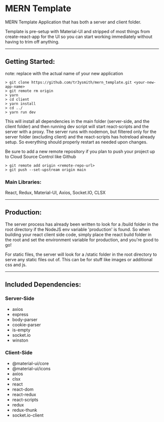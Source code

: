 # MERN Template
MERN Template Application that has both a server and client folder.

Template is pre-setup with Material-UI and stripped of most things from create-react-app for the UI so you can start working immediately without having to trim off anything.

---
## Getting Started:
note: replace <your-new-app-name> with the actual name of your new application
~~~~
> git clone https://github.com/tr3ysmith/mern_template.git <your-new-app-name>
> git remote rm origin
> yarn
> cd client
> yarn install
> cd ../
> yarn run dev
~~~~
This will install all dependencies in the main folder (server-side, and the client folder) and then running dev script will start react-scripts and the server with a proxy. The server runs with nodemon, but filtered only for the server folder (excluding client) and the react-scripts has hotreload already setup. So everything should properly restart as needed upon changes.

Be sure to add a new remote repository if you plan to push your project up to Cloud Source Control like Github
 ~~~
 > git remote add origin <remote-repo-url>
 > git push --set-upstream origin main
 ~~~

### Main Libraries:

React, Redux, Material-UI, Axios, Socket.IO, CLSX

----

## Production:
The server process has already been written to look for a /build folder in the root directory if the NodeJS env variable 'production' is found. So when building your react client side code, simply place the react build folder in the root and set the environment variable for production, and you're good to go!

For static files, the server will look for a /static folder in the root directory to serve any static files out of. This can be for stuff like images or additional css and js.

---
## Included Dependencies:




### **Server-Side**
 - axios
 - express
 - body-parser
 - cookie-parser
 - is-empty
 - socket.io
 - winston

 ### **Client-Side**
  - @material-ui/core
  - @material-ui/icons
  - axios
  - clsx
  - react
  - react-dom
  - react-redux
  - react-scripts
  - redux
  - redux-thunk
  - socket.io-client
